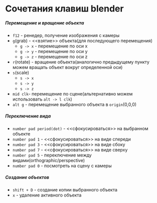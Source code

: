 # Сочетания клавиш blender

##### Перемещение и вращение объекта

- `f12` - ренедер, получение изображения с камеры
- `g`(grab) - <<взятие>> объекта(для последующего перемещения)
    - `g -> x` - перемещение по оси x
    - `g -> y` - перемещение по оси y
    - `g -> z` - перемещение по оси z
- `r`(rotate) - вращение объекта(аналогично предыдущему пункту можем вращать объект вокруг определенной оси)
- `s`(scale)
    - `s -> x`
    - `s -> y`
    - `s -> z`
- `mid clk`- перемещение по сцене(альтернативно можем использовать `alt -> l clk`)
- `alt g` - перемещение выбранного объекта в `origin`(0,0,0)


##### Переключение вида

- `number pad period(dot)` - <<сфокусироваться>> на выбранном объекте
- `number pad 1` - <<сфокусироваться>> на виде спереди
- `number pad 3` - <<сфокусироваться>> на виде сбоку
- `number pad 7` - <<сфокусироваться>> на виде сверху
- `number pad 5` - переключение между видами(orthographic/perspective)
- `number pad 0` - посмотреть на сцену с камеры

##### Создание объектов

- `shift + D` - создание копии выбранного объекта
- `x` - удаление активного объекта